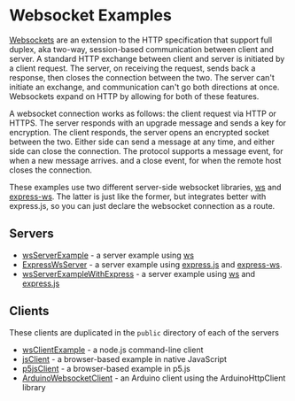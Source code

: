 # Websocket Examples

[Websockets](https://developer.mozilla.org/en-US/docs/Web/API/WebSockets_API) are an extension to the HTTP specification that support full duplex, aka two-way, session-based communication between client and server. A standard HTTP exchange between client and server is initiated by a client request. The server, on receiving the request, sends back a response, then closes the connection between the two. The server can't initiate an exchange, and communication can't go both directions at once. Websockets expand on HTTP by allowing for both of these features. 

A websocket connection works as follows: the client request via HTTP or HTTPS. The server responds with an upgrade message and sends a key for encryption. The client responds, the server opens an encrypted socket between the two. Either side can send a message at any time, and either side can close the connection. The protocol supports a message event, for when a new message arrives. and a close event, for when the remote host closes the connection. 

These examples use two different server-side websocket libraries, [ws](https://www.npmjs.com/package/ws) and [express-ws](https://www.npmjs.com/package/express-ws). The latter is just like the former, but integrates better with express.js, so you can just declare the websocket connection as a route. 

## Servers
* [wsServerExample](https://github.com/tigoe/websocket-examples/tree/main/wsServerExample/) - a server example using [ws](https://www.npmjs.com/package/ws)
* [ExpressWsServer](https://github.com/tigoe/websocket-examples/tree/main/ExpressWsServer/) - a server example using [express.js](https://expressjs.com/) and [express-ws](https://www.npmjs.com/package/express-ws). 
* [wsServerExampleWithExpress](https://github.com/tigoe/websocket-examples/tree/main/wsServerExampleWithExpress/) - a server example using [ws](https://www.npmjs.com/package/ws) and [express.js](https://expressjs.com/)

## Clients
These clients are duplicated in the `public` directory of each of the servers
* [wsClientExample](https://github.com/tigoe/websocket-examples/tree/main/wsClientExample/) - a node.js command-line client
* [jsClient](https://github.com/tigoe/websocket-examples/tree/main/jsClient/) - a browser-based example in native JavaScript
* [p5jsClient](https://github.com/tigoe/websocket-examples/tree/main/p5jsClient/) - a browser-based example in p5.js
* [ArduinoWebsocketClient](https://github.com/tigoe/websocket-examples/tree/main/ArduinoWebsocketClient/) - an Arduino client using the ArduinoHttpClient library





